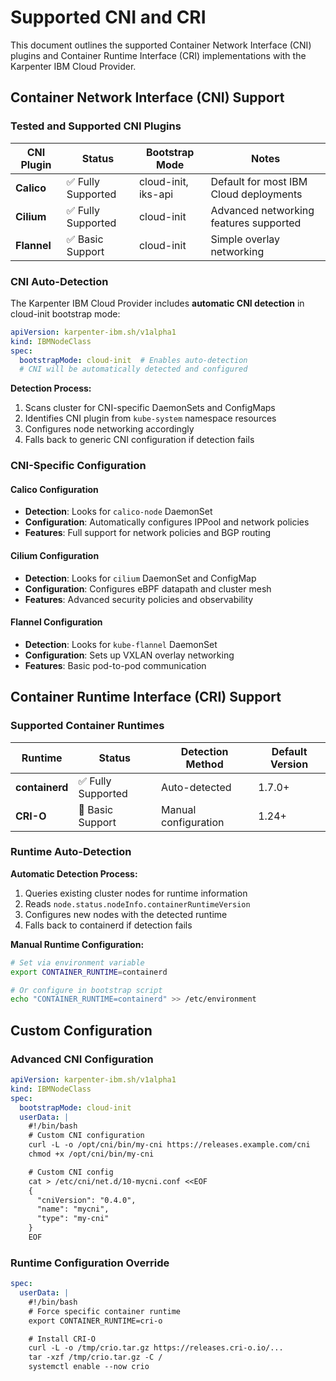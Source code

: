 # Supported CNI and CRI

This document outlines the supported Container Network Interface (CNI) plugins and Container Runtime Interface (CRI) implementations with the Karpenter IBM Cloud Provider.

## Container Network Interface (CNI) Support

### Tested and Supported CNI Plugins

| CNI Plugin | Status | Bootstrap Mode | Notes |
|------------|--------|----------------|-------|
| **Calico** | ✅ Fully Supported | cloud-init, iks-api | Default for most IBM Cloud deployments |
| **Cilium** | ✅ Fully Supported | cloud-init | Advanced networking features supported |
| **Flannel** | ✅ Basic Support | cloud-init | Simple overlay networking |

### CNI Auto-Detection

The Karpenter IBM Cloud Provider includes **automatic CNI detection** in cloud-init bootstrap mode:

```yaml
apiVersion: karpenter-ibm.sh/v1alpha1
kind: IBMNodeClass
spec:
  bootstrapMode: cloud-init  # Enables auto-detection
  # CNI will be automatically detected and configured
```

**Detection Process:**
1. Scans cluster for CNI-specific DaemonSets and ConfigMaps
2. Identifies CNI plugin from `kube-system` namespace resources
3. Configures node networking accordingly
4. Falls back to generic CNI configuration if detection fails

### CNI-Specific Configuration

#### Calico Configuration
- **Detection**: Looks for `calico-node` DaemonSet
- **Configuration**: Automatically configures IPPool and network policies
- **Features**: Full support for network policies and BGP routing

#### Cilium Configuration
- **Detection**: Looks for `cilium` DaemonSet and ConfigMap
- **Configuration**: Configures eBPF datapath and cluster mesh
- **Features**: Advanced security policies and observability

#### Flannel Configuration
- **Detection**: Looks for `kube-flannel` DaemonSet
- **Configuration**: Sets up VXLAN overlay networking
- **Features**: Basic pod-to-pod communication

## Container Runtime Interface (CRI) Support

### Supported Container Runtimes

| Runtime        | Status             | Detection Method     | Default Version     |
|----------------|--------------------|----------------------|---------------------|
| **containerd** | ✅ Fully Supported | Auto-detected        | 1.7.0+              |
| **CRI-O**      | 🔄 Basic Support   | Manual configuration | 1.24+               |

### Runtime Auto-Detection

**Automatic Detection Process:**
1. Queries existing cluster nodes for runtime information
2. Reads `node.status.nodeInfo.containerRuntimeVersion`
3. Configures new nodes with the detected runtime
4. Falls back to containerd if detection fails

**Manual Runtime Configuration:**
```bash
# Set via environment variable
export CONTAINER_RUNTIME=containerd

# Or configure in bootstrap script
echo "CONTAINER_RUNTIME=containerd" >> /etc/environment
```

## Custom Configuration

### Advanced CNI Configuration
```yaml
apiVersion: karpenter-ibm.sh/v1alpha1
kind: IBMNodeClass
spec:
  bootstrapMode: cloud-init
  userData: |
    #!/bin/bash
    # Custom CNI configuration
    curl -L -o /opt/cni/bin/my-cni https://releases.example.com/cni
    chmod +x /opt/cni/bin/my-cni

    # Custom CNI config
    cat > /etc/cni/net.d/10-mycni.conf <<EOF
    {
      "cniVersion": "0.4.0",
      "name": "mycni",
      "type": "my-cni"
    }
    EOF
```

### Runtime Configuration Override
```yaml
spec:
  userData: |
    #!/bin/bash
    # Force specific container runtime
    export CONTAINER_RUNTIME=cri-o

    # Install CRI-O
    curl -L -o /tmp/crio.tar.gz https://releases.cri-o.io/...
    tar -xzf /tmp/crio.tar.gz -C /
    systemctl enable --now crio
```
